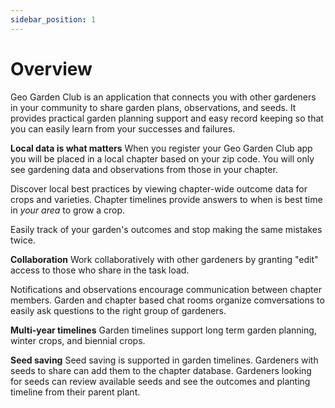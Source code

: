 ```yaml
---
sidebar_position: 1
---
```


# Overview
Geo Garden Club is an application that connects you with other gardeners in your community to share garden plans, observations, and seeds.  It provides practical garden planning support and easy record keeping so that you can easily learn from your successes and failures.

**Local data is what matters**  When you register your Geo Garden Club app you will be placed in a local chapter based on your zip code.  You will only see gardening data and observations from those in your chapter.

Discover local best practices by viewing chapter-wide outcome data for crops and varieties.  Chapter timelines provide answers to when is best time in _your area_ to grow a crop. 

Easily track of your garden's outcomes and stop making the same mistakes twice.

**Collaboration** Work collaboratively with other gardeners by granting "edit" access to those who share in the task load.  

Notifications and observations encourage communication between chapter members.  Garden and chapter based chat rooms organize comversations to easily ask questions to the right group of gardeners.

**Multi-year timelines** Garden timelines support long term garden planning, winter crops, and biennial crops. 

**Seed saving** Seed saving is supported in garden timelines.  Gardeners with seeds to share can add them to the chapter database.  Gardeners looking for seeds can review available seeds and see the outcomes and planting timeline from their parent plant.
